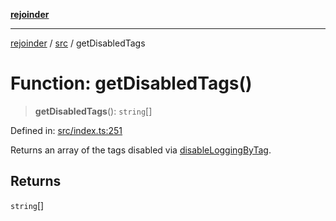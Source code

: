 [**rejoinder**](../../README.md)

***

[rejoinder](../../README.md) / [src](../README.md) / getDisabledTags

# Function: getDisabledTags()

> **getDisabledTags**(): `string`[]

Defined in: [src/index.ts:251](https://github.com/Xunnamius/rejoinder/blob/523d50127af7d502d1a1b1da0fd1638569552949/src/index.ts#L251)

Returns an array of the tags disabled via [disableLoggingByTag](disableLoggingByTag.md).

## Returns

`string`[]
